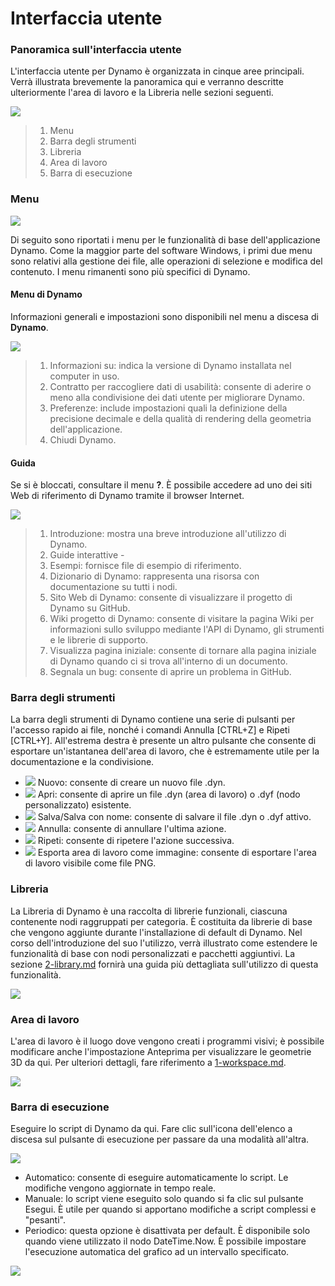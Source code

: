 # Interfaccia utente

### Panoramica sull'interfaccia utente

L'interfaccia utente per Dynamo è organizzata in cinque aree principali. Verrà illustrata brevemente la panoramica qui e verranno descritte ulteriormente l'area di lavoro e la Libreria nelle sezioni seguenti.

![](images/userinterface-ui.jpg)

> 1. Menu
> 2. Barra degli strumenti
> 3. Libreria
> 4. Area di lavoro
> 5. Barra di esecuzione

### Menu

![](../.gitbook/assets/userinterface-menu\(1\).jpg)

Di seguito sono riportati i menu per le funzionalità di base dell'applicazione Dynamo. Come la maggior parte del software Windows, i primi due menu sono relativi alla gestione dei file, alle operazioni di selezione e modifica del contenuto. I menu rimanenti sono più specifici di Dynamo.

#### Menu di Dynamo

Informazioni generali e impostazioni sono disponibili nel menu a discesa di **Dynamo**.

![](images/userinterface-dynamomenu.jpg)

> 1. Informazioni su: indica la versione di Dynamo installata nel computer in uso.
> 2. Contratto per raccogliere dati di usabilità: consente di aderire o meno alla condivisione dei dati utente per migliorare Dynamo.
> 3. Preferenze: include impostazioni quali la definizione della precisione decimale e della qualità di rendering della geometria dell'applicazione.
> 4. Chiudi Dynamo.

#### Guida

Se si è bloccati, consultare il menu **?**. È possibile accedere ad uno dei siti Web di riferimento di Dynamo tramite il browser Internet.

![](images/userinterface-helpmenu.jpg)

> 1. Introduzione: mostra una breve introduzione all'utilizzo di Dynamo.
> 2. Guide interattive -
> 3. Esempi: fornisce file di esempio di riferimento.
> 4. Dizionario di Dynamo: rappresenta una risorsa con documentazione su tutti i nodi.
> 5. Sito Web di Dynamo: consente di visualizzare il progetto di Dynamo su GitHub.
> 6. Wiki progetto di Dynamo: consente di visitare la pagina Wiki per informazioni sullo sviluppo mediante l'API di Dynamo, gli strumenti e le librerie di supporto.
> 7. Visualizza pagina iniziale: consente di tornare alla pagina iniziale di Dynamo quando ci si trova all'interno di un documento.
> 8. Segnala un bug: consente di aprire un problema in GitHub.

### Barra degli strumenti

La barra degli strumenti di Dynamo contiene una serie di pulsanti per l'accesso rapido ai file, nonché i comandi Annulla [CTRL+Z] e Ripeti [CTRL+Y]. All'estrema destra è presente un altro pulsante che consente di esportare un'istantanea dell'area di lavoro, che è estremamente utile per la documentazione e la condivisione.

* ![](images/userinterface-newfile.jpg) Nuovo: consente di creare un nuovo file .dyn.
* ![](<images/userinterface-open(1) (1).jpg>) Apri: consente di aprire un file .dyn (area di lavoro) o .dyf (nodo personalizzato) esistente.
* ![](images/userinterface-save.jpg) Salva/Salva con nome: consente di salvare il file .dyn o .dyf attivo.
* ![](images/userinterface-undo.jpg) Annulla: consente di annullare l'ultima azione.
* ![](images/userinterface-redo.jpg) Ripeti: consente di ripetere l'azione successiva.
* ![](images/userinterface-screenshot.jpg) Esporta area di lavoro come immagine: consente di esportare l'area di lavoro visibile come file PNG.

### Libreria

La Libreria di Dynamo è una raccolta di librerie funzionali, ciascuna contenente nodi raggruppati per categoria. È costituita da librerie di base che vengono aggiunte durante l'installazione di default di Dynamo. Nel corso dell'introduzione del suo l'utilizzo, verrà illustrato come estendere le funzionalità di base con nodi personalizzati e pacchetti aggiuntivi. La sezione [2-library.md](2-library.md "mention") fornirà una guida più dettagliata sull'utilizzo di questa funzionalità.

![](images/userinterface-library.jpg)

### Area di lavoro

L'area di lavoro è il luogo dove vengono creati i programmi visivi; è possibile modificare anche l'impostazione Anteprima per visualizzare le geometrie 3D da qui. Per ulteriori dettagli, fare riferimento a [1-workspace.md](1-workspace.md "mention").

![](images/userinterface-workspace.gif)

### Barra di esecuzione

Eseguire lo script di Dynamo da qui. Fare clic sull'icona dell'elenco a discesa sul pulsante di esecuzione per passare da una modalità all'altra.

![](images/userinterface-executionbar.gif)

* Automatico: consente di eseguire automaticamente lo script. Le modifiche vengono aggiornate in tempo reale.
* Manuale: lo script viene eseguito solo quando si fa clic sul pulsante Esegui. È utile per quando si apportano modifiche a script complessi e "pesanti".
* Periodico: questa opzione è disattivata per default. È disponibile solo quando viene utilizzato il nodo DateTime.Now. È possibile impostare l'esecuzione automatica del grafico ad un intervallo specificato.

![](images/userinterface-executionbarDateTimenode.jpg)
